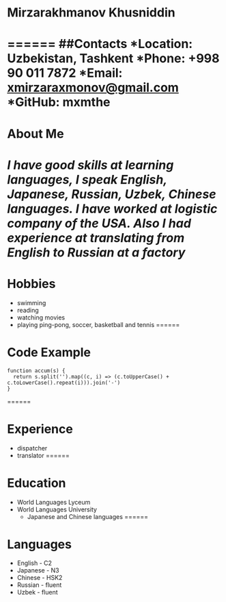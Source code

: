 # Mirzarakhmanov Khusniddin
======
##Contacts
*Location: Uzbekistan, Tashkent
*Phone: +998 90 011 7872
*Email: xmirzaraxmonov@gmail.com
*GitHub: mxmthe
======
# About Me
*I have good skills at learning languages, I speak **English**, **Japanese**, **Russian**, **Uzbek**, **Chinese** languages. I have worked at logistic company of the USA. Also I had experience at translating from English to Russian at a factory*
======
# Hobbies
* swimming
* reading
* watching movies
* playing ping-pong, soccer, basketball and tennis
======
# Code Example
```
function accum(s) {
  return s.split('').map((c, i) => (c.toUpperCase() + c.toLowerCase().repeat(i))).join('-')
}
```
======
# Experience
* dispatcher
* translator
======
# Education
* World Languages Lyceum
* World Languages University
    + Japanese and Chinese languages
======
# Languages
* English - C2
* Japanese - N3
* Chinese - HSK2
* Russian - fluent
* Uzbek - fluent
